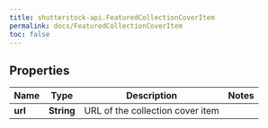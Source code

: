 ```yaml
---
title: shutterstock-api.FeaturedCollectionCoverItem
permalink: docs/FeaturedCollectionCoverItem
toc: false
---
```




## Properties

Name | Type | Description | Notes
------------ | ------------- | ------------- | -------------
**url** | **String** | URL of the collection cover item | 



